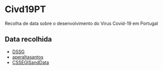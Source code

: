 # Civd19PT

Recolha de data sobre o desenvolvimento do Virus Covid-19 em Portugal

## Data recolhida

* [DSSG](https://github.com/dssg-pt/covid19pt-data) 
* [aperaltasantos](https://github.com/aperaltasantos/covid_pt)
* [CSSEGISandData](https://github.com/CSSEGISandData/COVID-19/pull/1031)


